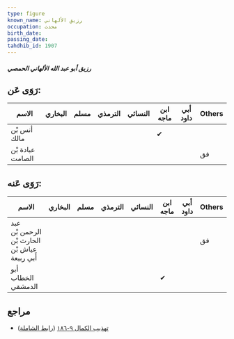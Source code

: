 ```yaml
---
type: figure
known_name: رزيق الألهاني
occupation: محدث
birth_date:
passing_date:
tahdhib_id: 1907
---
```

##### رزيق أبو عبد الله الألهاني الحمصي

## رَوَى عَن:
| الاسم            | البخاري | مسلم | الترمذي | النسائي | ابن ماجه | أبي داود | Others |
| ---------------- | ------- | ---- | ------- | ------- | -------- | -------- | ------ |
| أنس بْن مالك     |         |      |         |         | ✔        |          |        |
| عبادة بْن الصامت |         |      |         |         |          |          | فق     |
## رَوَى عَنه:
| الاسم                                         | البخاري | مسلم | الترمذي | النسائي | ابن ماجه | أبي داود | Others |
| --------------------------------------------- | ------- | ---- | ------- | ------- | -------- | -------- | ------ |
| عبد الرحمن بْن الحارث بْن عياش بْن أَبي ربيعة |         |      |         |         |          |          | فق     |
| أبو الخطاب الدمشقي                            |         |      |         |         | ✔        |          |        |
## مراجع
- [تهذيب الكمال ٩-١٨٦](obsidian://open?vault=Tahdhib-al-Kamal&file=Figures/١٩٠٧-رزيق%20أبو%20عبد%20الله%20الألهاني%20الحمصي) ([رابط الشاملة](https://shamela.ws/book/3722/4426))